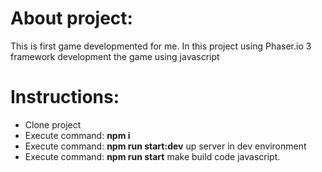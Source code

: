 About project:
=================

This is first game developmented for me. In this project using Phaser.io 3 framework development the game using javascript

Instructions:
==============
- Clone project
- Execute command: **npm i**
- Execute command: **npm run start:dev** up server in dev environment
- Execute command: **npm run start** make build code javascript.